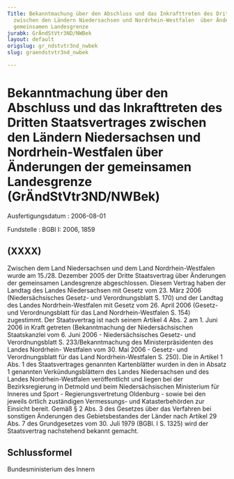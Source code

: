 ```yaml
---
Title: Bekanntmachung über den Abschluss und das Inkrafttreten des Dritten  Staatsvertrages
  zwischen den Ländern Niedersachsen und Nordrhein-Westfalen  über Änderungen der
  gemeinsamen Landesgrenze
jurabk: GrÄndStVtr3ND/NWBek
layout: default
origslug: gr_ndstvtr3nd_nwbek
slug: graendstvtr3nd_nwbek

---
```


# Bekanntmachung über den Abschluss und das Inkrafttreten des Dritten  Staatsvertrages zwischen den Ländern Niedersachsen und Nordrhein-Westfalen  über Änderungen der gemeinsamen Landesgrenze (GrÄndStVtr3ND/NWBek)

Ausfertigungsdatum
:   2006-08-01

Fundstelle
:   BGBl I: 2006, 1859



## (XXXX)

Zwischen dem Land Niedersachsen und dem Land Nordrhein-Westfalen wurde
am 15./28. Dezember 2005 der Dritte Staatsvertrag über Änderungen der
gemeinsamen Landesgrenze abgeschlossen. Diesem Vertrag haben der
Landtag des Landes Niedersachsen mit Gesetz vom 23. März 2006
(Niedersächsisches Gesetz- und Verordnungsblatt S. 170) und der
Landtag des Landes Nordrhein-Westfalen mit Gesetz vom 26. April 2006
(Gesetz- und Verordnungsblatt für das Land Nordrhein-Westfalen S. 154)
zugestimmt.
Der Staatsvertrag ist nach seinem Artikel 4 Abs. 2 am 1. Juni 2006 in
Kraft getreten (Bekanntmachung der Niedersächsischen Staatskanzlei vom
6\. Juni 2006 - Niedersächsisches Gesetz- und Verordnungsblatt S.
233/Bekanntmachung des Ministerpräsidenten des Landes Nordrhein-
Westfalen vom 30. Mai 2006 - Gesetz- und Verordnungsblatt für das Land
Nordrhein-Westfalen S. 250).
Die in Artikel 1 Abs. 1 des Staatsvertrages genannten Kartenblätter
wurden in den in Absatz 1 genannten Verkündungsblättern des Landes
Niedersachsen und des Landes Nordrhein-Westfalen veröffentlicht und
liegen bei der Bezirksregierung in Detmold und beim Niedersächsischen
Ministerium für Inneres und Sport - Regierungsvertretung Oldenburg -
sowie bei den jeweils örtlich zuständigen Vermessungs- und
Katasterbehörden zur Einsicht bereit.
Gemäß § 2 Abs. 3 des Gesetzes über das Verfahren bei sonstigen
Änderungen des Gebietsbestandes der Länder nach Artikel 29 Abs. 7 des
Grundgesetzes vom 30. Juli 1979 (BGBl. I S. 1325) wird der
Staatsvertrag nachstehend bekannt gemacht.


## Schlussformel

Bundesministerium des Innern

